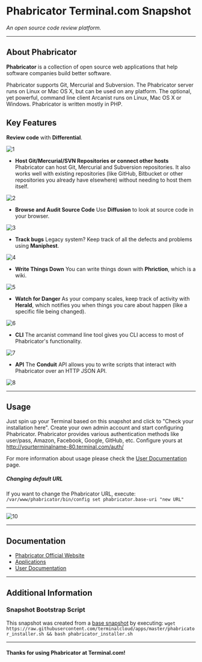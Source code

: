 # **Phabricator** Terminal.com Snapshot

*An open source code review platform.*

---

## About Phabricator

**Phabricator** is a collection of open source web applications that help software companies build better software.

Phabricator supports Git, Mercurial and Subversion. The Phabricator server runs on Linux or Mac OS X, but can be used on any platform. The optional, yet powerful, command line client Arcanist runs on Linux, Mac OS X or Windows. Phabricator is written mostly in PHP.

## Key Features

**Review code** with **Differential**.

![1](http://phabricator.org/images/phabricator//differential.png)

- **Host Git/Mercurial/SVN Repositories or connect other hosts**
Phabricator can host Git, Mercurial and Subversion repositories. It also works well with existing repositories (like GitHub, Bitbucket or other repositories you already have elsewhere) without needing to host them itself.

![2](http://phabricator.org/images/repos.png)

- **Browse and Audit Source Code**
Use **Diffusion** to look at source code in your browser.

![3](http://phabricator.org/images/phabricator//diffusion.png)

- **Track bugs**
Legacy system? Keep track of all the defects and problems using **Maniphest**.

![4](http://phabricator.org/images/phabricator//maniphest_mobile.png)

- **Write Things Down**
You can write things down with **Phriction**, which is a wiki.

![5](http://phabricator.org/images/phabricator//phriction.png)

- **Watch for Danger**
As your company scales, keep track of activity with **Herald**, which notifies you when things you care about happen (like a specific file being changed).

![6](http://phabricator.org/images/phabricator//herald.png)

- **CLI**
The arcanist command line tool gives you CLI access to most of Phabricator's functionality.

![7](http://phabricator.org/images/phabricator//arcanist.png)

- **API**
The **Conduit** API allows you to write scripts that interact with Phabricator over an HTTP JSON API.

![8](http://phabricator.org/images/phabricator/conduit.png)

---

## Usage

Just spin up your Terminal based on this snapshot and click to "Check your installation here".
Create your own admin account and start configuring Phabricator.
Phabricator provides various authentication methods like user/pass, Amazon, Facebook, Google, GitHub, etc. Configure yours at http://yourterminalname-80.terminal.com/auth/

For more information about usage please check the [User Documentation](http://www.phabricator.com/docs/phabricator/) page.

##### Changing default URL

If you want to change the Phabricator URL, execute: `/var/www/phabricator/bin/config set phabricator.base-uri "new URL"`

---

![10](http://phabricator.org/images/phabricator//hero.png)

---

## Documentation

- [Phabricator Official Website](http://phabricator.org/)
- [Applications](http://phabricator.org/applications/)
- [User Documentation](http://www.phabricator.com/docs/phabricator/)

---

## Additional Information

### Snapshot Bootstrap Script

This snapshot was created from a [base snapshot](https://www.terminal.com/tiny/FzpHiTXG1K) by executing:
`wget https://raw.githubusercontent.com/terminalcloud/apps/master/phabricator_installer.sh && bash phabricator_installer.sh`


---

#### Thanks for using Phabricator at Terminal.com!
